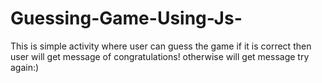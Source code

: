 # Guessing-Game-Using-Js-
This is simple activity where user can guess the game if it is correct then user will get message of congratulations! otherwise will get message try again:)
